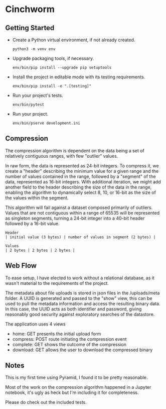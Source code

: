 # Cinchworm

## Getting Started

- Create a Python virtual environment, if not already created.

    ```
    python3 -m venv env
    ```

- Upgrade packaging tools, if necessary.

    ```
    env/bin/pip install --upgrade pip setuptools
    ```

- Install the project in editable mode with its testing requirements.

    ```
    env/bin/pip install -e ".[testing]"
    ```

- Run your project's tests.

    ```
    env/bin/pytest
    ```

- Run your project.

    ```
    env/bin/pserve development.ini
    ```

## Compression 

The compression algorithm is dependent on the data being a set of relatively contiguous ranges, with few "outlier" values.

In raw form, the data is represented as 24-bit integers. To compress it, we create a "header" describing the minimum value for a given range and the number of values
contained in the range, followed by a "segment" of the data, represented as 16-bit integers.  With additional iteration, we might add another field to the header describing the size of the data in the range, enabling the algorithm to dynamically select 8, 10, or 16-bit as the size of the values within the segment.

This algorithm will fail against a dataset composed primarily of outliers.  Values that are not contiguous within a range of 65535 will be represented as singleton segments, turning a 24-bit integer into a 40-bit header followed by a 16-bit value.

```
Header
| initial value (3 bytes) | number of values in segment (2 bytes) |

Values
| 2 bytes | 2 bytes | 2 bytes |
```

## Web Flow

To ease setup, I have elected to work without a relational database, as it wasn't material to the requirements of the project.

The metadata about file uploads is stored in json files in the /uploads/meta folder.  A UUID is generated and passed to the "show" view,
this can be used to pull the metadata information and access the resulting binary data.  In this case, the UUID acts as both identifier and password,
giving reasonably good security against exploratory searches of the datastore.

The application uses 4 views

- home: GET presents the initial upload form
- compress: POST route initiating the compression event
- complete: GET shows the outcome of the compression
- download: GET allows the user to download the compressed binary


## Notes

This is my first time using Pyramid, I found it to be pretty reasonable.

Most of the work on the compression algorithm happened in a Jupyter notebook, it's ugly as heck but I'm including it for completeness.

Please do check out the included tests.
